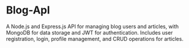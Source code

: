 # Blog-ApI
A Node.js and Express.js API for managing blog users and articles, with MongoDB for data storage and JWT for authentication. Includes user registration, login, profile management, and CRUD operations for articles.
